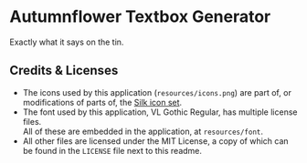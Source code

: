 # Autumnflower Textbox Generator
Exactly what it says on the tin.

## Credits & Licenses
- The icons used by this application (`resources/icons.png`) are part of, or modifications of parts of,
the [Silk icon set](http://www.famfamfam.com/lab/icons/silk/).
- The font used by this application, VL Gothic Regular, has multiple license files.  
  All of these are embedded in the application, at `resources/font`.
- All other files are licensed under the MIT License, a copy of which can be found in the `LICENSE` file next to this readme.
